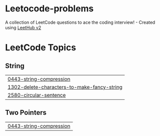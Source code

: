 # Leetocode-problems
A collection of LeetCode questions to ace the coding interview! - Created using [LeetHub v2](https://github.com/arunbhardwaj/LeetHub-2.0)

<!---LeetCode Topics Start-->
# LeetCode Topics
## String
|  |
| ------- |
| [0443-string-compression](https://github.com/sandy1in/Leetocode-problems/tree/master/0443-string-compression) |
| [1302-delete-characters-to-make-fancy-string](https://github.com/sandy1in/Leetocode-problems/tree/master/1302-delete-characters-to-make-fancy-string) |
| [2580-circular-sentence](https://github.com/sandy1in/Leetocode-problems/tree/master/2580-circular-sentence) |
## Two Pointers
|  |
| ------- |
| [0443-string-compression](https://github.com/sandy1in/Leetocode-problems/tree/master/0443-string-compression) |
<!---LeetCode Topics End-->